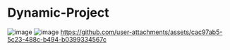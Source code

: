 # Dynamic-Project
![image](https://github.com/user-attachments/assets/10a21091-ed12-4965-bcee-a45b0f528afe)
![image](https://github.com/user-attachments/assets/20474b66-4d64-496e-9d18-db7adade6f3c)
https://github.com/user-attachments/assets/cac97ab5-5c23-488c-b494-b0399334567c
